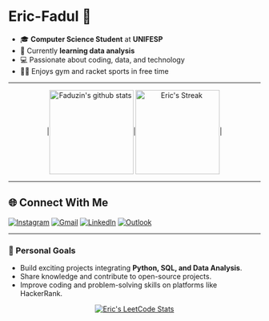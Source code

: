# Eric-Fadul 👋

- 🎓 **Computer Science Student** at **UNIFESP**  
- 🌱 Currently **learning data analysis**  
- 💻 Passionate about coding, data, and technology  
- 🏋️‍♂️ Enjoys gym and racket sports in free time  

---
<p align="center">
  |<a href="https://github.com/anuraghazra/github-readme-stats"><img align="center" height=168 src="https://github-readme-stats.vercel.app/api?username=faduzin&show_icons=true&include_all_commits=true&theme=buefy&hide_border=true" alt="Faduzin's github stats" /></a>|<a href="https://github.com/JacobLinCool#user-activity-overview"><img align="center" height=168 title="Eric's Github Streak" alt="Eric's Streak" src="https://github-readme-streak-stats.herokuapp.com/?user=faduzin" /></a>|
</p>

---

## 🌐 Connect With Me

<div> 
  <a href="https://www.instagram.com/faduzin" target="_blank"><img src="https://img.shields.io/badge/-Instagram-%23E4405F?style=for-the-badge&logo=instagram&logoColor=white" alt="Instagram"/></a> 
  <a href="mailto:eric.fadul@gmail.com" target="_blank"><img src="https://img.shields.io/badge/Gmail-D14836?style=for-the-badge&logo=gmail&logoColor=white" alt="Gmail"/></a>
  <a href="https://www.linkedin.com/in/ericfadul/" target="_blank"><img src="https://img.shields.io/badge/-LinkedIn-%230077B5?style=for-the-badge&logo=linkedin&logoColor=white" alt="LinkedIn"/></a> 
  <a href="mailto:eric.fadul@gmail.com" target="_blank"><img src="https://img.shields.io/badge/Outlook-0078D4?style=for-the-badge&logo=microsoft-outlook&logoColor=white" alt="Outlook"/></a>
</div>

---

### 🚀 Personal Goals
- Build exciting projects integrating **Python, SQL, and Data Analysis**.  
- Share knowledge and contribute to open-source projects.  
- Improve coding and problem-solving skills on platforms like HackerRank.

<p align="center">
  <a href="https://github.com/JacobLinCool/LeetCode-Stats-Card" target="_blank">
    <img title="Eric's LeetCode Stats" alt="Eric's LeetCode Stats" src="https://leetcard.jacoblin.cool/faduzin?theme=buefy&font=Paprika&ext=activity" />
  </a>
</p>
